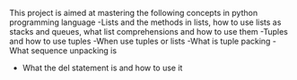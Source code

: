 This project is aimed at mastering the following concepts in python programming language
-Lists and the methods in lists, how to use lists as stacks and queues, what list comprehensions and how to use them
-Tuples and how to use tuples
-When use tuples or lists
-What is tuple packing
-What sequence unpacking is
- What the del statement is and how to use it
